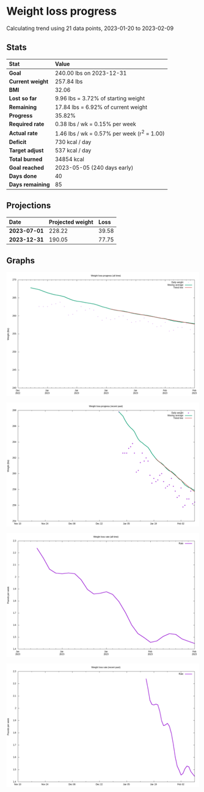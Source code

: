 # Weight loss progress

Calculating trend using 21 data points, 2023-01-20 to 2023-02-09

## Stats

Stat|Value
:-|:-
**Goal**|240.00 lbs on 2023-12-31
**Current weight**|257.84 lbs
**BMI**|32.06
**Lost so far**|9.96 lbs =  3.72% of starting weight
**Remaining**|17.84 lbs =  6.92% of current  weight
**Progress**|35.82%
**Required rate**|0.38 lbs / wk = 0.15% per week
**Actual rate**|1.46 lbs / wk = 0.57% per week  (r<sup>2</sup> = 1.00)
**Deficit**|730 kcal / day
**Target adjust**|537 kcal / day
**Total burned**|34854 kcal
**Goal reached**|2023-05-05 (240 days early)
**Days done**|40
**Days remaining**|85

## Projections

Date|Projected weight|Loss
:-|:-|:-
**2023-07-01**|228.22|39.58
**2023-12-31**|190.05|77.75

## Graphs

![](weight-graph-alltime.png)

![](weight-graph-recent.png)

![](rate-graph-alltime.png)

![](rate-graph-recent.png)
